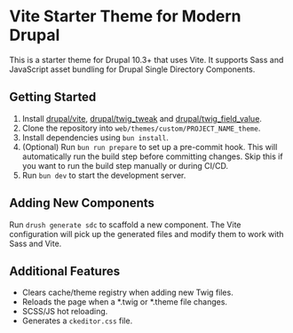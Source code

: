 # Vite Starter Theme for Modern Drupal

This is a starter theme for Drupal 10.3+ that uses Vite. It supports Sass and JavaScript asset bundling for Drupal Single Directory Components.

## Getting Started

1. Install [drupal/vite](https://www.drupal.org/project/vite), [drupal/twig_tweak](https://www.drupal.org/project/twig_tweak) and [drupal/twig_field_value](https://www.drupal.org/project/twig_field_value).
2. Clone the repository into `web/themes/custom/PROJECT_NAME_theme`.
3. Install dependencies using `bun install`.
4. (Optional) Run `bun run prepare` to set up a pre-commit hook. This will automatically run the build step before committing changes. Skip this if you want to run the build step manually or during CI/CD.
5. Run `bun dev` to start the development server.

## Adding New Components

Run `drush generate sdc` to scaffold a new component. The Vite configuration will pick up the generated files and modify them to work with Sass and Vite.

## Additional Features

-  Clears cache/theme registry when adding new Twig files.
-  Reloads the page when a *.twig or *.theme file changes.
-  SCSS/JS hot reloading.
-  Generates a `ckeditor.css` file.
